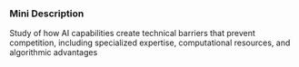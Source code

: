 ### Mini Description

Study of how AI capabilities create technical barriers that prevent competition, including specialized expertise, computational resources, and algorithmic advantages
